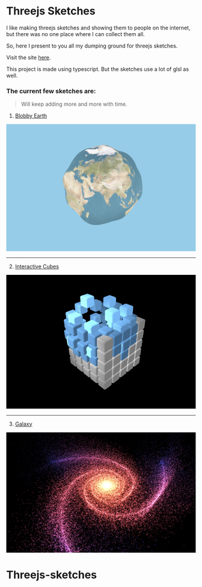 # Threejs Sketches

I like making threejs sketches and showing them to people on the internet, but there was no one place where I can collect them all.

So, here I present to you all my dumping ground for threejs sketches.

Visit the site [here](https://threejs-sketches.netlify.app/sketch/homepage).

This project is made using typescript. But the sketches use a lot of glsl as well. 

### The current few sketches are:

> Will keep adding more and more with time.

1. [Blobby Earth](https://threejs-sketches.netlify.app/sketch/blobby-earth)

![Blobby Earth](./public/sidebar/blobbyEarth.png)
___

2. [Interactive Cubes](https://sketches-sarlloc.vercel.app/sketch/cubes)

![Interactive Cubes](./public/sidebar/interactiveCubes.png)
___

3. [Galaxy](https://sketches-sarlloc.vercel.app/sketch/galaxy)

![Galaxy](./public/sidebar/galaxy.png)
# Threejs-sketches
